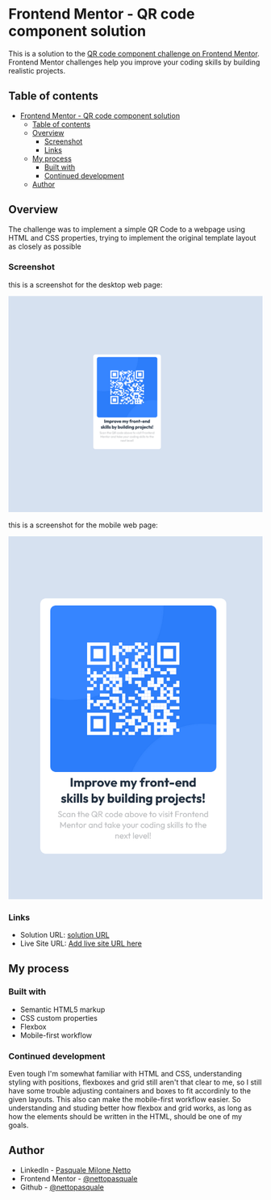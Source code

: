 # Frontend Mentor - QR code component solution

This is a solution to the [QR code component challenge on Frontend Mentor](https://www.frontendmentor.io/challenges/qr-code-component-iux_sIO_H). Frontend Mentor challenges help you improve your coding skills by building realistic projects.

## Table of contents

- [Frontend Mentor - QR code component solution](#frontend-mentor---qr-code-component-solution)
  - [Table of contents](#table-of-contents)
  - [Overview](#overview)
    - [Screenshot](#screenshot)
    - [Links](#links)
  - [My process](#my-process)
    - [Built with](#built-with)
    - [Continued development](#continued-development)
  - [Author](#author)

## Overview

The challenge was to implement a simple QR Code to a webpage using HTML and CSS properties, trying to implement the original template layout as closely as possible

### Screenshot

this is a screenshot for the desktop web page:

![desktop image](./Screenshot%202022-10-19%20at%2011-43-04%20Frontend%20Mentor%20QR%20code%20component.png)

this is a screenshot for the mobile web page:

![mobile image](./Screenshot%202022-10-19%20at%2011-47-15%20MOBILE-Frontend%20Mentor%20QR%20code%20component.png)

### Links

- Solution URL: [solution URL](https://github.com/nettopasquale/qrcode)
- Live Site URL: [Add live site URL here](https://your-live-site-url.com)

## My process

### Built with

- Semantic HTML5 markup
- CSS custom properties
- Flexbox
- Mobile-first workflow

### Continued development

Even tough I'm somewhat familiar with HTML and CSS, understanding styling with positions, flexboxes and grid still
aren't that clear to me, so I still have some trouble adjusting containers and boxes to fit accordinly to the given layouts. This also can make the mobile-first workflow easier. So understanding and studing better how flexbox and grid works, as long as how the elements should be written
in the HTML, should be one of my goals.

## Author

- LinkedIn - [Pasquale Milone Netto](https://www.linkedin.com/in/pasquale-milone-netto/)
- Frontend Mentor - [@nettopasquale](https://www.frontendmentor.io/profile/nettopasquale)
- Github - [@nettopasquale](https://github.com/nettopasquale)
